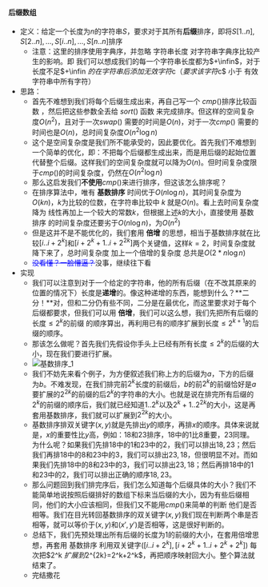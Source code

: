 #### 后缀数组

* 定义：给定一个长度为$n$的字符串$S$，要求对于其所有**后缀**排序，即将$S[1..n],S[2..n],...,S[i..n],...,S[n..n]$排序
  * 注意：这里的排序使用字典序，并忽略 字符串长度 对字符串字典序比较产生的影响。即 我们可以想成我们的每一个字符串长度都为$+\infin$，对于长度不足$+\infin $的在字符串后添加无效字符$c$（要求该字符$c$ 小于 有效字符串中所有字符）
* 思路：
  * 首先不难想到我们将每个后缀生成出来，再自己写一个 $cmp()$排序比较函数 ，然后把这些参数全丢给 $sort()$ 函数 来完成排序。但这样的空间复杂度$O(n^2)$，且对于一次$swap()$ 需要的时间是$O(n)$，对于一次$cmp()$ 需要的时间也是$O(n)$，总时间复杂度$O(n^2\log n)​$
  * 这个是空间复杂度是我们所不能承受的，因此要优化。首先我们不难想到一个简单的优化，即：不把每个后缀都生成出来，而是用后缀的起始位置代替整个后缀。这样我们的空间复杂度就可以降为$O(n)$。但时间复杂度限于$cmp()$的时间复杂度，仍然在$O(n^2\log n)$
  * 那么这启发我们**不使用**$cmp()$来进行排序，但这该怎么排序呢？
  * 在排序算法中，唯有 **基数排序** 时间优于$O(n\log n)$，其时间复杂度为$O(kn)$，$k$为比较的位数，在字符串比较中 $k$ 就是$O(n)$。看上去时间复杂度降为 线性再加上一个较大的常数$k$，但根据上述$k$的大小，直接使用 基数排序 的时间复杂度还要劣于$O(n\log n)$，为$O(n^2)$
  * 但是这并不是不能优化的，我们套用 **倍增** 的思想，相当于基数排序就在比较$[i..i+2^k]$和$[i+2^k+1..i+2^{2k}]$两个关键值，这样$k=2$，时间复杂度就降下来了，总时间复杂度 加上一个倍增的复杂度 总共是$O(2*n\log n)$
  * <font color="blue">~~没看懂？一脸懵逼？~~</font>没事，继续往下看
* 实现
  * 我们可以注意到对于一个给定的字符串，他的所有后缀（在不改其原来的位置的情况下）长度是**递增**的。像这种递增的东西，能想到什么？**二分！**对，但和二分仍有些不同，二分是在最优化，而这里要求对于每个后缀都要求，但我们可以用 **倍增**，我们可以这么想，我们先把所有后缀的 长度$\leq 2^k$的前缀 的顺序算出，再利用已有的顺序扩展到长度$\leq 2^{k+1}$的后缀的顺序。
  * 那该怎么做呢？首先我们先假设你手头上已经有所有长度$\leq 2^k$的后缀的大小，现在我们要进行扩展。
  * ![基数排序_1](/Users/duanlingbo/Desktop/OI/knowledge/字符串/后缀数组/基数排序_1.png)
  * 我们不妨先来看个例子，为方便叙述我们称上方的后缀为$a$，下方的后缀为$b$。不难发现，在我们排完前$2^k$长度的前缀后，$b$的前$2^k$的前缀恰好是$a$要扩展的$2^{2k}$的前缀的后$2^k$的字符串的大小。也就是说在排完所有后缀的$2^k$的前缀的顺序后，我们就已经知道$1..2^k$以及$2^k+1..2^{2k}$的大小，这是再套用基数排序，我们就可以扩展到$2^{2k}$的大小。
  * 基数排序排双关键字$(x,y)$就是先排出$y$的顺序，再排$x$的顺序。具体来说就是，$x$的重要性比$y$高，例如：$18$和$23$排序，$18$中的$1$比$8$重要，$23$同理。为什么呢？如果我们先排$18$中的$1$和$23$中的$2$，我们可以排出$18,23$；然后我们再排$18$中的$8$和$23$中的$3$，我们可以排出$23,18$，但很明显不对。而如果我们先排$18$中的$8$和$23$中的$3$，我们可以排出$23,18$；然后再排$18$中的$1$和$23$中的$2$，我们可以排出正确的顺序$18,23$。
  * 那么问题回到我们排完序后，我们怎么知道每个后缀具体的大小？我们不能简单地说按照后缀排好的数组下标来当后缀的大小，因为有些后缀相同，他们的大小应该相同，但我们又不能用$cmp()$来简单的判断 他们是否相等。我们在目光转回基数排序的双关键字$(x,y)$我们现在判断两个串是否相等，就可以等价于$(x,y)$和$(x',y')$是否相等，这是很好判断的。
  * 总结下，我们先预处理出所有后缀的长度为$1$的前缀的大小，在套用倍增思想，再套用 基数排序 利用双关键字$([i..i+2^k],[i+2^k+1..i+2^k+2^k])$ 每次把$2^k $扩展到$2^{2k}=2^k+2^k$，再把顺序映射回大小。整个算法就结束了。
  * 完结撒花